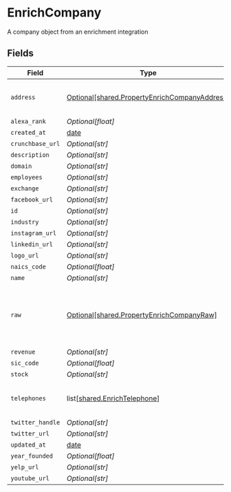 # EnrichCompany

A company object from an enrichment integration


## Fields

| Field                                                                                                    | Type                                                                                                     | Required                                                                                                 | Description                                                                                              |
| -------------------------------------------------------------------------------------------------------- | -------------------------------------------------------------------------------------------------------- | -------------------------------------------------------------------------------------------------------- | -------------------------------------------------------------------------------------------------------- |
| `address`                                                                                                | [Optional[shared.PropertyEnrichCompanyAddress]](undefined/models/shared/propertyenrichcompanyaddress.md) | :heavy_minus_sign:                                                                                       | The address of the company                                                                               |
| `alexa_rank`                                                                                             | *Optional[float]*                                                                                        | :heavy_minus_sign:                                                                                       | N/A                                                                                                      |
| `created_at`                                                                                             | [date](https://docs.python.org/3/library/datetime.html#date-objects)                                     | :heavy_minus_sign:                                                                                       | N/A                                                                                                      |
| `crunchbase_url`                                                                                         | *Optional[str]*                                                                                          | :heavy_minus_sign:                                                                                       | N/A                                                                                                      |
| `description`                                                                                            | *Optional[str]*                                                                                          | :heavy_minus_sign:                                                                                       | N/A                                                                                                      |
| `domain`                                                                                                 | *Optional[str]*                                                                                          | :heavy_minus_sign:                                                                                       | N/A                                                                                                      |
| `employees`                                                                                              | *Optional[str]*                                                                                          | :heavy_minus_sign:                                                                                       | N/A                                                                                                      |
| `exchange`                                                                                               | *Optional[str]*                                                                                          | :heavy_minus_sign:                                                                                       | N/A                                                                                                      |
| `facebook_url`                                                                                           | *Optional[str]*                                                                                          | :heavy_minus_sign:                                                                                       | N/A                                                                                                      |
| `id`                                                                                                     | *Optional[str]*                                                                                          | :heavy_minus_sign:                                                                                       | N/A                                                                                                      |
| `industry`                                                                                               | *Optional[str]*                                                                                          | :heavy_minus_sign:                                                                                       | N/A                                                                                                      |
| `instagram_url`                                                                                          | *Optional[str]*                                                                                          | :heavy_minus_sign:                                                                                       | N/A                                                                                                      |
| `linkedin_url`                                                                                           | *Optional[str]*                                                                                          | :heavy_minus_sign:                                                                                       | N/A                                                                                                      |
| `logo_url`                                                                                               | *Optional[str]*                                                                                          | :heavy_minus_sign:                                                                                       | N/A                                                                                                      |
| `naics_code`                                                                                             | *Optional[float]*                                                                                        | :heavy_minus_sign:                                                                                       | N/A                                                                                                      |
| `name`                                                                                                   | *Optional[str]*                                                                                          | :heavy_minus_sign:                                                                                       | N/A                                                                                                      |
| `raw`                                                                                                    | [Optional[shared.PropertyEnrichCompanyRaw]](undefined/models/shared/propertyenrichcompanyraw.md)         | :heavy_check_mark:                                                                                       | The raw data returned by the integration for this company                                                |
| `revenue`                                                                                                | *Optional[str]*                                                                                          | :heavy_minus_sign:                                                                                       | N/A                                                                                                      |
| `sic_code`                                                                                               | *Optional[float]*                                                                                        | :heavy_minus_sign:                                                                                       | N/A                                                                                                      |
| `stock`                                                                                                  | *Optional[str]*                                                                                          | :heavy_minus_sign:                                                                                       | N/A                                                                                                      |
| `telephones`                                                                                             | list[[shared.EnrichTelephone](undefined/models/shared/enrichtelephone.md)]                               | :heavy_minus_sign:                                                                                       | An array of telephones for this company                                                                  |
| `twitter_handle`                                                                                         | *Optional[str]*                                                                                          | :heavy_minus_sign:                                                                                       | N/A                                                                                                      |
| `twitter_url`                                                                                            | *Optional[str]*                                                                                          | :heavy_minus_sign:                                                                                       | N/A                                                                                                      |
| `updated_at`                                                                                             | [date](https://docs.python.org/3/library/datetime.html#date-objects)                                     | :heavy_minus_sign:                                                                                       | N/A                                                                                                      |
| `year_founded`                                                                                           | *Optional[float]*                                                                                        | :heavy_minus_sign:                                                                                       | N/A                                                                                                      |
| `yelp_url`                                                                                               | *Optional[str]*                                                                                          | :heavy_minus_sign:                                                                                       | N/A                                                                                                      |
| `youtube_url`                                                                                            | *Optional[str]*                                                                                          | :heavy_minus_sign:                                                                                       | N/A                                                                                                      |
